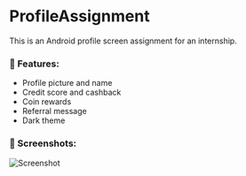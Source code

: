 # ProfileAssignment

This is an Android profile screen assignment for an internship.

### 🔧 Features:
- Profile picture and name
- Credit score and cashback
- Coin rewards
- Referral message
- Dark theme

### 📱 Screenshots:
![Screenshot](./![Profile](https://github.com/user-attachments/assets/07d2bf34-d7e6-4c9d-b982-67ba481b6aa8)
)

